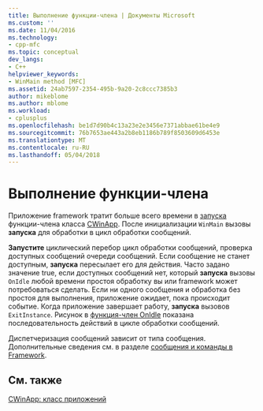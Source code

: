 ```yaml
---
title: Выполнение функции-члена | Документы Microsoft
ms.custom: ''
ms.date: 11/04/2016
ms.technology:
- cpp-mfc
ms.topic: conceptual
dev_langs:
- C++
helpviewer_keywords:
- WinMain method [MFC]
ms.assetid: 24ab7597-2354-495b-9a20-2c8ccc7385b3
author: mikeblome
ms.author: mblome
ms.workload:
- cplusplus
ms.openlocfilehash: be1d7d90b4c13a23e2e3456e7371abbae61be4e9
ms.sourcegitcommit: 76b7653ae443a2b8eb1186b789f8503609d6453e
ms.translationtype: MT
ms.contentlocale: ru-RU
ms.lasthandoff: 05/04/2018
---
```

# <a name="run-member-function"></a>Выполнение функции-члена
Приложение framework тратит больше всего времени в [запуска](../mfc/reference/cwinapp-class.md#run) функции-члена класса [CWinApp](../mfc/reference/cwinapp-class.md). После инициализации `WinMain` вызовы **запуска** для обработки в цикл обработки сообщений.  
  
 **Запустите** циклический перебор цикл обработки сообщений, проверка доступных сообщений очереди сообщений. Если сообщение не станет доступным, **запуска** пересылает его для действия. Часто задано значение true, если доступных сообщений нет, который **запуска** вызовы `OnIdle` любой времени простоя обработку вы или framework может потребоваться сделать. Если ни одного сообщения и обработка без простоя для выполнения, приложение ожидает, пока происходит событие. Когда приложение завершает работу, **запуска** вызовов `ExitInstance`. Рисунок в [функция-член OnIdle](../mfc/onidle-member-function.md) показана последовательность действий в цикле обработки сообщений.  
  
 Диспетчеризация сообщений зависит от типа сообщения. Дополнительные сведения см. в разделе [сообщения и команды в Framework](../mfc/messages-and-commands-in-the-framework.md).  
  
## <a name="see-also"></a>См. также  
 [CWinApp: класс приложений](../mfc/cwinapp-the-application-class.md)
